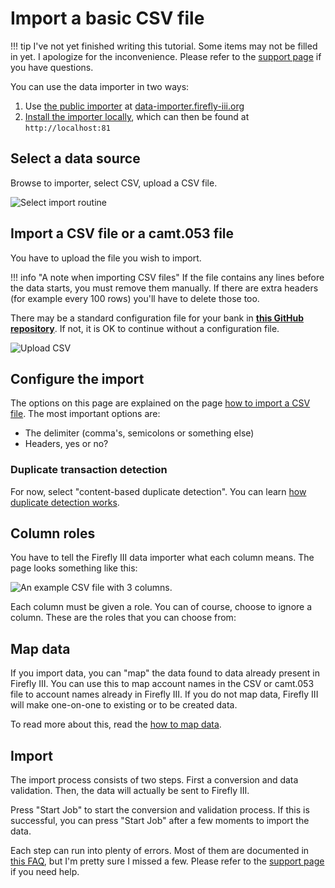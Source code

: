 # Import a basic CSV file

!!! tip
    I've not yet finished writing this tutorial. Some items may not be filled in yet. I apologize for the inconvenience. Please refer to the [support page](../../explanation/support.md) if you have questions.

You can use the data importer in two ways:

1. Use [the public importer](../../references/data-importer/public/) at [data-importer.firefly-iii.org](https://data-importer.firefly-iii.org/)
2. [Install the importer locally](https://docs.firefly-iii.org/how-to/data-importer/installation/docker/), which can then be found at `http://localhost:81`

## Select a data source

Browse to importer, select CSV, upload a CSV file.

![Select import routine](../../images/tutorials/data-importer/selection.png "Select import routine")

## Import a CSV file or a camt.053 file

You have to upload the file you wish to import. 

!!! info "A note when importing CSV files"
    If the file contains any lines before the data starts, you must remove them manually. If there are extra headers (for example every 100 rows) you'll have to delete those too.

There may be a standard configuration file for your bank in **[this GitHub repository](https://github.com/firefly-iii/import-configurations)**. If not, it is OK to continue without a configuration file.

![Upload CSV](../../images/tutorials/data-importer/upload-csv.png "Upload CSV")

## Configure the import

The options on this page are explained on the page [how to import a CSV file](../../how-to/data-importer/import/csv.md). The most important options are:

- The delimiter (comma's, semicolons or something else)
- Headers, yes or no?

### Duplicate transaction detection

For now, select "content-based duplicate detection". You can learn [how duplicate detection works](../../how-to/data-importer/import/duplicates.md).

## Column roles

You have to tell the Firefly III data importer what each column means. The page looks something like this:

![An example CSV file with 3 columns.](../../images/tutorials/data-importer/roles.png)

Each column must be given a role. You can of course, choose to ignore a column. These are the roles that you can choose from:

## Map data

If you import data, you can "map" the data found to data already present in Firefly III. You can use this to map account names in the CSV or camt.053 file to account names already in Firefly III. If you do not map data, Firefly III will make one-on-one to existing or to be created data.

To read more about this, read the [how to map data](../../how-to/data-importer/import/map-data.md).

## Import

The import process consists of two steps. First a conversion and data validation. Then, the data will actually be sent to Firefly III.

Press "Start Job" to start the conversion and validation process. If this is successful, you can press "Start Job" after a few moments to import the data.

Each step can run into plenty of errors. Most of them are documented in [this FAQ](../../references/faq/data-importer/import.md), but I'm pretty sure I missed a few. Please refer to the [support page](../../explanation/support.md) if you need help.
